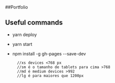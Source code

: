 ##Portfolio

## Useful commands

- yarn deploy
- yarn start
- npm install -g gh-pages --save-dev

        //xs devices <768 px
        //sm é o tamanho de tablets para cima >768
        //md é medium devices >992
        //lg é para maiores que 1200px